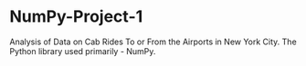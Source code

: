 # NumPy-Project-1
Analysis of Data on Cab Rides To or From the Airports in New York City. The Python library used primarily - NumPy.
